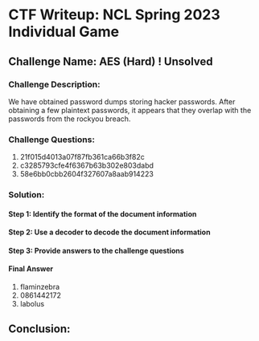 # CTF Writeup: NCL Spring 2023 Individual Game

## Challenge Name: AES (Hard) ! Unsolved

### Challenge Description:

We have obtained password dumps storing hacker passwords. After obtaining a few plaintext passwords, it appears that they overlap with the passwords from the rockyou breach.

### Challenge Questions:

1. 21f015d4013a07f87fb361ca66b3f82c
2. c3285793cfe4f6367b63b302e803dabd
3. 58e6bb0cbb2604f327607a8aab914223


### Solution:



#### Step 1: Identify the format of the document information



#### Step 2: Use a decoder to decode the document information



#### Step 3: Provide answers to the challenge questions

#### Final Answer

1. flaminzebra
2. 0861442172
3. labolus



## Conclusion:
